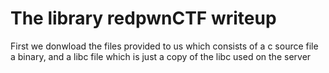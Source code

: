 <h1> The library redpwnCTF writeup</h1>

<p> First we donwload the files provided to us which consists of a c source file a binary, and a libc file which is just a copy of the libc used on the server</p>
